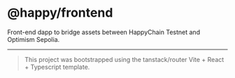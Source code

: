 # @happy/frontend

Front-end dapp to bridge assets between HappyChain Testnet and Optimism Sepolia.

---

> This project was bootstrapped using the tanstack/router Vite + React + Typescript template.
